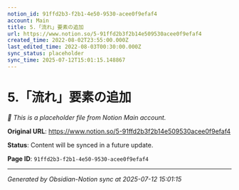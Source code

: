 ```yaml
---
notion_id: 91ffd2b3-f2b1-4e50-9530-acee0f9efaf4
account: Main
title: 5.「流れ」要素の追加
url: https://www.notion.so/5-91ffd2b3f2b14e509530acee0f9efaf4
created_time: 2022-08-02T23:55:00.000Z
last_edited_time: 2022-08-03T00:30:00.000Z
sync_status: placeholder
sync_time: 2025-07-12T15:01:15.148867
---
```


# 5.「流れ」要素の追加

*🔄 This is a placeholder file from Notion Main account.*

**Original URL**: https://www.notion.so/5-91ffd2b3f2b14e509530acee0f9efaf4

**Status**: Content will be synced in a future update.

**Page ID**: `91ffd2b3-f2b1-4e50-9530-acee0f9efaf4`

---

*Generated by Obsidian-Notion sync at 2025-07-12 15:01:15*
